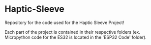 # Haptic-Sleeve
Repository for the code used for the Haptic Sleeve Project!

Each part of the project is contained in their respective folders (ex. Micropython code for the ES32 is located in the 'ESP32 Code' folder).
